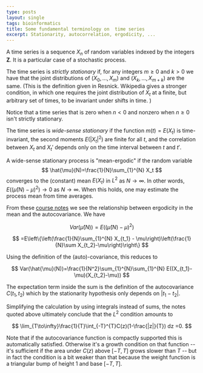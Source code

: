 ```yaml
---
type: posts
layout: single
tags: bioinformatics
title: Some fundamental terminology on  time series
excerpt: Stationarity, autocorrelation, ergodicity, ...
---
```


A time series is a sequence $X_n$ of random variables indexed by the integers $\mathbf{Z}$.  It is a particular case
of a stochastic process.  

The time series is *strictly stationary* if, for any integers $m\ge 0$ and $k>0$ we have that
the joint distributions of $(X_0,\ldots, X_m)$ and $(X_k,\ldots, X_{m+k})$ are the same. (This is the definition
given in Resnick.  Wikipedia gives a stronger condition, in which one requires the joint distribution of 
$X_t$ at a finite, but arbitrary set of times, to be invariant under shifts in time. )

Notice that a time series that is zero when $n<0$ and nonzero when $n\ge 0$ isn't strictly stationary. 

The time series is *wide-sense stationary* if the function $m(t)=E(X_t)$ is time-invariant, the
second moments $E(|X_t|^2)$ are finite for all $t$, and the correlation between $X_t$ and $X_t'$ depends
only on the time interval between $t$ and $t'$.

A wide-sense stationary process  is "mean-ergodic" if the random variable 
$$
\hat{\mu}(N)=\frac{1}{N}\sum_{1}^{N} X_t 
$$
converges to the (constant) mean $E(X_t)$ in $L^{2}$ as $N\to\infty$.  In other words,  $E((\hat{\mu}(N)-\mu)^2)\to 0$ as
$N\to\infty$.  When this holds, one may estimate the process mean from time averages.

From these [course notes](http://ece-research.unm.edu/bsanthan/ece541/ergmean.pdf) we see the relationship between
ergodicity in the mean and the autocovariance.  We have

$$
Var(\hat{\mu}(N))=E((\hat{\mu}(N)-\mu)^2)
$$

$$
=E\left\{\left(\frac{1}{N}\sum_{1}^{N} X_{t_1} - \mu\right)\left(\frac{1}{N}\sum X_{t_2}-\mu\right)\right\}
$$

Using the definition of the (auto)-covariance, this reduces to

$$
Var(\hat{\mu}(N))=\frac{1}{N^2}\sum_{1}^{N}\sum_{1}^{N} E((X_{t_1}-\mu)(X_{t_2}-\mu))
$$

The expectation term inside the sum is the definition of the autocovariance $C(t_1,t_2)$ which by the stationarity
hypothesis only depends on $|t_1-t_2|$.  

Simplifying the calculation by using integrals instead of sums, the notes quoted above ultimately conclude
that the $L^2$ condition amounts to

$$
\lim_{T\to\infty}\frac{1}{T}\int_{-T}^{T}C(z)(1-\frac{|z|}{T}) dz =0.
$$

Note that if the autocovariance function is compactly supported this is automatically satisfied.  Otherwise it's
a growth condition on that function -- it's sufficient if the area under $C(z)$ above $[-T,T]$ grows slower than $T$ --
but in fact the condition is a bit weaker than that because the weight function is a triangular bump of height 1 and base
$[-T,T]$. 

